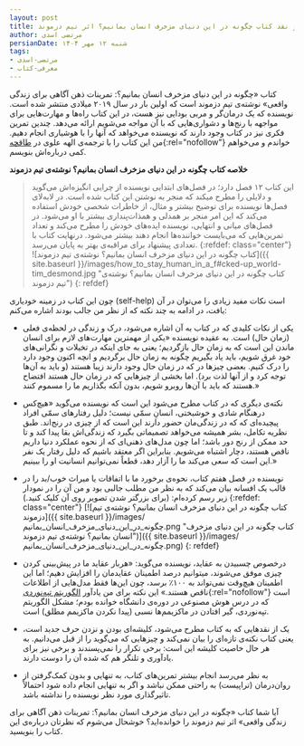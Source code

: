 ```yaml
---
layout: post
title: خلاصه و نقد کتاب چگونه در این دنیای مزخرف انسان بمانیم؟ اثر تیم دزموند
author: مرتضی اسدی
persianDate: شنبه ۱۲ مهر ۱۴۰۴
tags:
- مرتضی-اسدی
- معرفی-کتاب
---
```

کتاب «چگونه در این دنیای مزخرف انسان بمانیم؟: تمرینات ذهن آگاهی برای زندگی واقعی» نوشته‌ی تیم دزموند است که اولین بار در سال ۲۰۱۹ میلادی منتشر شده است. نویسنده که یک درمان‌گر و مربی بودایی نیز هست، در این کتاب راه‌ها و مهارت‌هایی برای مواجهه با رنج‌ها و دشواری‌هایی که با آن مواجه می‌شویم ارائه می‌دهد. چندین تمرین فکری نیز در کتاب وجود دارند که نویسنده می‌خواهد که آنها را با هوشیاری انجام دهیم. من این کتاب را با ترجمه‌ی الهه علوی در [طاقچه](https://taaghche.com/book/67844){:rel="nofollow"} خواندم و می‌خواهم کمی درباره‌اش بنویسم.



**خلاصه کتاب چگونه در این دنیای مزخرف انسان بمانیم؟ نوشته‌ی تیم دزموند**
> این کتاب ۱۲ فصل دارد؛ در فصل‌های ابتدایی نویسنده از چرایی انگیزه‌اش می‌گوید و دلایلی را مطرح میکند که منجر به نوشتن این کتاب شده است. در لابه‌لای فصل‌ها نویسنده برای توضیح بیشتر و مثال، از خاطرات شخصی خودش استفاده می‌کند که این امر منجر بر همدلی و همذات‌پنداری بیشتر با او می‌شود. در فصل‌های میانی و انتهایی، نویسنده ایده‌های خودش را مطرح می‌کند و تعداد تمرین‌هایی که می‌بایست خواننده‌ها انجام دهند بیشتر می‌شود. درنهایت کتاب با تعدادی پیشنهاد برای مراقبه‌ی بهتر به پایان می‌رسد.
>{:refdef: class="center"}
>![کتاب چگونه در این دنیای مزخرف انسان بمانیم؟ نوشته‌ی تیم دزموند]({{ site.baseurl }}/images/how_to_stay_human_in_a_f#cked-up_world-tim_desmond.jpg "کتاب چگونه در این دنیای مزخرف انسان بمانیم؟ نوشته‌ی تیم دزموند")
>{: refdef}
> 
چون این کتاب در زمینه خودیاری (self-help) است نکات مفید زیادی را می‌توان در آن یافت، در ادامه به چند نکته که از نظر من جالب بودند اشاره می‌کنم:

- یکی از نکات کلیدی که در کتاب به آن اشاره می‌شود، درک و زندگی در لحظه‌ی فعلی (زمان حال) است. به عقیده نویسنده «یکی از مهمترین مهارت‌های لازم برای انسان ماندن این است که به زمان حال بازگردیم؛ یعنی به جای اینکه در تخیلات و نگرانی‌های خود غرق شویم، باید یاد بگیریم چگونه به زمان حال برگردیم و انچه اکنون وجود دارد را درک کنیم. بعضی چیزها در که در زمان حال وجود دارند زیبا هستند (و باید به آن‌ها توجه کرد و از آنها لذت برد). اما بخشی از چیزهایی که در زمان حال هستند افتضاح هستند که باید با آن‌ها روبرو شویم، بدون آنکه بگذاریم ما را مسموم کنند.»

- نکته‌ی دیگری که در کتاب مطرح می‌شود این است که نویسنده می‌گوید «هیچ‌کس درهنگام شادی و خوشبختی، انسانِ سمّی نیست؛ دلیل رفتارهای سمّی افراد پیچیده‌ای که که در زندگی‌مان حضور دارند این است که از چیزی در رنج‌اند. طبق نظریه تکامل، بشر همیشه می‌خواهد تصمیماتی بگیرد که زندگی‌اش بقا پیدا کند و تا حد ممکن از رنج دور باشد؛ اما چون مدل‌های ذهنی‌ای که از نحوه عملکرد دنیا داریم ناقص هستند، دچار اشتباه می‌شویم. بنابراین اگر معتقد باشیم که دلیل رفتار یک نفر این است که سعی می‌کند ما را آزار دهد، قطعاً نمی‌توانیم انسانیت او را ببینیم.»

- نویسنده در فصل هفتم کتاب، نحوه‌ی برخورد ما با اتفاقات یا میراث خوب/بد را در قالب یک افسانه بیان می‌کند که به نظر من مطلب جالبی بود و من آن را در نمودار زیر رسم کرده‌ام: (برای بزرگتر شدن تصویر روی آن کلیک کنید.)
{:refdef: class="center"}
[![کتاب چگونه در این دنیای مزخرف انسان بمانیم؟ نوشته‌ی تیم دزموند]({{ site.baseurl }}/images/چگونه_در_این_دنیای_مزخرف_انسان_بمانیم.png "کتاب چگونه در این دنیای مزخرف انسان بمانیم؟ نوشته‌ی تیم دزموند")]({{ site.baseurl }}/images/چگونه_در_این_دنیای_مزخرف_انسان_بمانیم.png)
{: refdef}

- درخصوص چسبیدن به عقاید، نویسنده می‌گوید: «هربار عقاید ما در پیش‌بینی کردن چیزی موفق می‌شوند، میتوانیم درصد اطمینان عقایدمان را افزایش دهیم؛ اما این اطمینان هیچ‌وقت نمی‌تواند به ۱۰۰٪ برسد، چون این‌ها فقط مدل‌هایی از اطلاعات ناقص هستند.» این نکته برای من یادآور [الگوریتم تپه‌نوردی](https://fa.wikipedia.org/wiki/%D8%A7%D9%84%DA%AF%D9%88%D8%B1%DB%8C%D8%AA%D9%85_%D8%AA%D9%BE%D9%87%E2%80%8C%D9%86%D9%88%D8%B1%D8%AF%DB%8C){:rel="nofollow"} است که در درس هوش مصنوعی در دوره‌ی دانشگاه خوانده بودم؛ مشکل الگوریتم تپه‌نوردی، گیر افتادن در ماکزیمم‌ها نسبی (پیدا نکردن ماکزیمم مطلق) است.

- یک از نقدهایی که به کتاب مطرح می‌شود، کلیشه‌ای بودن و نزدن حرف جدید است، یعنی کتاب نکته‌ی تازه‌ای را بیان نمی‌کند و چیزهایی که می‌گوید را از قبل می‌دانیم. به هر حال خاصیت کلیشه این است: برخی تکرار را نمی‌پسندند و برخی نیز برای یادآوری و تلنگر هم که شده آن را دوست دارند. 

- به نظر می‌رسد انجام بیشتر تمرین‌های کتاب، به تنهایی و بدون کمک‌گرفتن از روان‌درمان (تراپیست) به راحتی ممکن نباشد و اگر به تنهایی انجام داده شود احتمالاً تاثیرگذاری مورد نظر نویسنده را نداشته باشد.

آیا شما کتاب «چگونه در این دنیای مزخرف انسان بمانیم؟: تمرینات ذهن آگاهی برای زندگی واقعی» اثر تیم دزموند را خوانده‌اید؟ خوشحال می‌شوم که نظرتان درباره‌ی این کتاب را بنویسید. 
